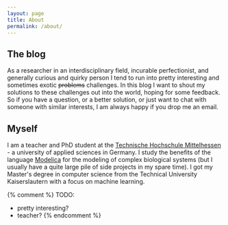 ```yaml
---
layout: page
title: About
permalink: /about/
---
```


## The blog

As a researcher in an interdisciplinary field, incurable perfectionist, and generally curious and quirky person I tend to run into pretty interesting and sometimes exotic <del>problems</del> challenges.
In this blog I want to shout my solutions to these challenges out into the world, hoping for some feedback.
So if you have a question, or a better solution, or just want to chat with someone with similar interests, I am always happy if you drop me an email.

## Myself

I am a teacher and PhD student at the [Technische Hochschule Mittelhessen](http://thm.de) - a university of applied sciences in Germany.
I study the benefits of the language [Modelica](http://modelica.org/) for the modeling of complex biological systems (but I usually have a quite large pile of side projects in my spare time).
I got my Master's degree in computer science from the Technical University Kaiserslautern with a focus on machine learning.

{% comment %}
TODO:
- pretty interesting?
- teacher?
{% endcomment %}